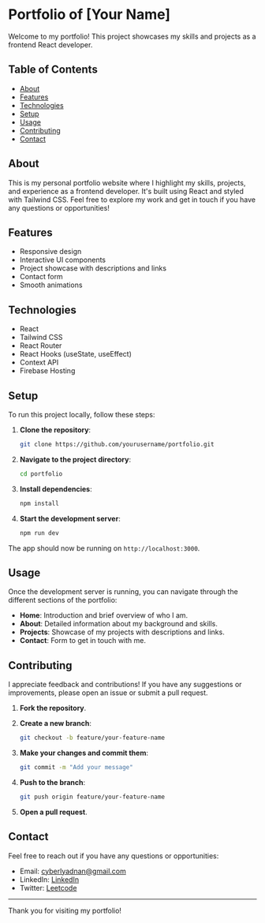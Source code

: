 # Portfolio of [Your Name]

Welcome to my portfolio! This project showcases my skills and projects as a frontend React developer.

## Table of Contents

- [About](#about)
- [Features](#features)
- [Technologies](#technologies)
- [Setup](#setup)
- [Usage](#usage)
- [Contributing](#contributing)
- [Contact](#contact)

## About

This is my personal portfolio website where I highlight my skills, projects, and experience as a frontend developer. It's built using React and styled with Tailwind CSS. Feel free to explore my work and get in touch if you have any questions or opportunities!

## Features

- Responsive design
- Interactive UI components
- Project showcase with descriptions and links
- Contact form
- Smooth animations

## Technologies

- React
- Tailwind CSS
- React Router
- React Hooks (useState, useEffect)
- Context API
- Firebase Hosting

## Setup

To run this project locally, follow these steps:

1. **Clone the repository**:

    ```bash
    git clone https://github.com/yourusername/portfolio.git
    ```

2. **Navigate to the project directory**:

    ```bash
    cd portfolio
    ```

3. **Install dependencies**:

    ```bash
    npm install
    ```

4. **Start the development server**:

    ```bash
    npm run dev
    ```

The app should now be running on `http://localhost:3000`.

## Usage

Once the development server is running, you can navigate through the different sections of the portfolio:

- **Home**: Introduction and brief overview of who I am.
- **About**: Detailed information about my background and skills.
- **Projects**: Showcase of my projects with descriptions and links.
- **Contact**: Form to get in touch with me.

## Contributing

I appreciate feedback and contributions! If you have any suggestions or improvements, please open an issue or submit a pull request.

1. **Fork the repository**.
2. **Create a new branch**:

    ```bash
    git checkout -b feature/your-feature-name
    ```

3. **Make your changes and commit them**:

    ```bash
    git commit -m "Add your message"
    ```

4. **Push to the branch**:

    ```bash
    git push origin feature/your-feature-name
    ```

5. **Open a pull request**.

## Contact

Feel free to reach out if you have any questions or opportunities:

- Email: [cyberlyadnan@gmail.com](mailto:your-email@example.com)
- LinkedIn: [LinkedIn](https://www.linkedin.com/in/adnanahmad9334/)
- Twitter: [Leetcode](https://leetcode.com/u/cyberlyadnan/)

---

Thank you for visiting my portfolio!
